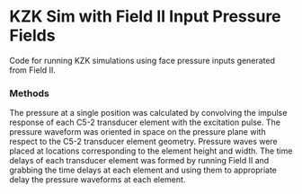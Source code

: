 KZK Sim with Field II Input Pressure Fields
===========================================
Code for running KZK simulations using face pressure inputs generated from Field II.

### Methods
The pressure at a single position was calculated by convolving the impulse response of each C5-2 transducer element with the excitation pulse. The pressure waveform was oriented in space on the pressure plane with respect to the C5-2 transducer element geometry. Pressure waves were placed at locations corresponding to the element height and width. The time delays of each transducer element was formed by running Field II and grabbing the time delays at each element and using them to appropriate delay the pressure waveforms at each element.
